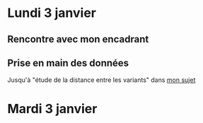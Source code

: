 # Lundi 3 janvier
## Rencontre avec mon encadrant
## Prise en main des données
Jusqu'à "étude de la distance entre les variants" dans [mon sujet](file:doc/stageL3Remi.pdf)

# Mardi 3 janvier

